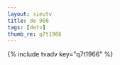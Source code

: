 ```yaml
--- 
layout: sieutv
title: de 966
tags: [detv]
thumb_re: q7t1966
---
```

{% include tvadv key="q7t1966" %} 
